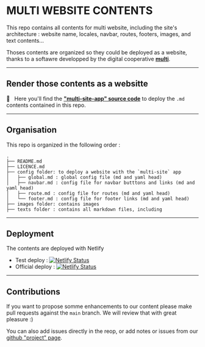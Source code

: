# MULTI WEBSITE CONTENTS

This repo contains all contents for multi website, including the site's architecture : website name, locales, navbar, routes, footers, images, and text contents...

Thoses contents are organized so they could be deployed as a website, thanks to a softawre developped by the digital cooperative **[multi](https://multi.coop)**.

---

## Render those contents as a websitte

🚀 &nbsp; Here you'll find the [**"multi-site-app" source code**](https://github.com/multi-coop/multi-site-app) to deploy the `.md` contents contained in this repo.

---

## Organisation

This repo is organized in the following order :

```env
.
├── README.md
├── LICENCE.md
├── config folder: to deploy a website with the `multi-site` app
│   ├── global.md : global config file (md and yaml head)
│   ├── navbar.md : config file for navbar butttons and links (md and yaml head)
│   ├── route.md : config file for routes (md and yaml head)
│   └── footer.md : config file for footer links (md and yaml head)
├── images folder: contains images
├── texts folder : contains all markdown files, including 

```

---

## Deployment

The contents are deployed with Netlify 

- Test deploy : [![Netlify Status](https://api.netlify.com/api/v1/badges/5a774814-2a6a-4da7-a8b5-1cc3d654df2a/deploy-status)](https://app.netlify.com/sites/multi-site-app-test/deploys)
- Official deploy : [![Netlify Status](https://api.netlify.com/api/v1/badges/5be5abcb-7667-4b96-b1d1-952839f70c2f/deploy-status)](https://app.netlify.com/sites/multi-website/deploys)

---

## Contributions

If you want to propose somme enhancements to our content please make pull requests against the `main` branch. We will review that with great pleasure :)

You can also add issues directly in the reop, or add notes or issues from our [github "project" page](https://github.com/orgs/multi-coop/projects/3).
